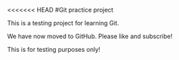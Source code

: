 <<<<<<< HEAD
#Git practice project

This is a testing project for learning Git.

We have now moved to GitHub. Please like and subscribe!

This is for testing purposes only!

